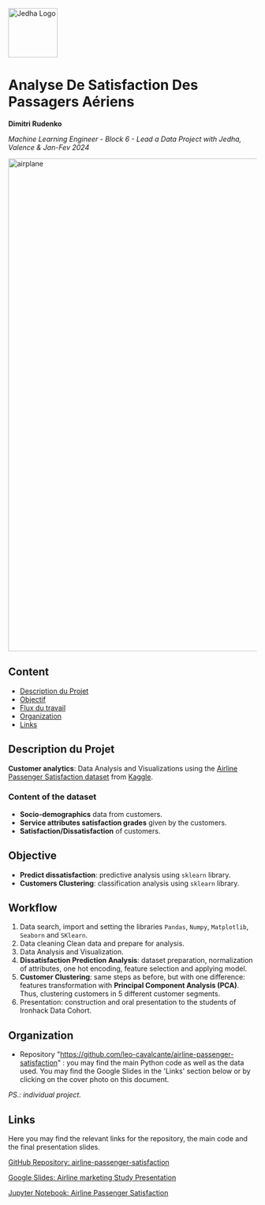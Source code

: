 <img src="https://github.com/DimitriRud/Satisfaction-Des-Passagers-Aeriens/assets/79415358/bdfe9be2-f124-45ed-a88d-9c6cd392c733)" alt="Jedha Logo" width="100"/>

# Analyse De Satisfaction Des Passagers Aériens
**Dimitri Rudenko**

*Machine Learning Engineer - Block 6 - Lead a Data Project with Jedha, Valence & Jan-Fev 2024*

<img src="https://github.com/DimitriRud/Satisfaction-Des-Passagers-Aeriens/assets/79415358/9555814d-f9b0-4285-b992-a50aab227953" alt="airplane" width="1000"/>

## Content
- [Description du Projet](#Description-du-Projet)
- [Objectif](#objective)
- [Flux du travail](#workflow)
- [Organization](#organization)
- [Links](#links)

## Description du Projet
**Customer analytics**: Data Analysis and Visualizations using the [Airline Passenger Satisfaction dataset](https://www.kaggle.com/teejmahal20/airline-passenger-satisfaction) from [Kaggle](https://www.kaggle.com/).

### Content of the dataset
- **Socio-demographics** data from customers.
- **Service attributes satisfaction grades** given by the customers.
- **Satisfaction/Dissatisfaction** of customers.

## Objective
- **Predict dissatisfaction**: predictive analysis using `sklearn` library.
- **Customers Clustering**: classification analysis using `sklearn` library.

## Workflow
1. Data search, import and setting the libraries `Pandas`, `Numpy`, `Matplotlib`, `Seaborn` and `SKlearn`.
2. Data cleaning Clean data and prepare for analysis.
3. Data Analysis and Visualization.
5. **Dissatisfaction Prediction Analysis**: dataset preparation, normalization of attributes, one hot encoding, feature selection and applying model.
6. **Customer Clustering**: same steps as before, but with one difference: features transformation with **Principal Component Analysis (PCA)**. Thus, clustering customers in 5 different customer segments.
7. Presentation: construction and oral presentation to the students of Ironhack Data Cohort.

## Organization
- Repository "https://github.com/leo-cavalcante/airline-passenger-satisfaction" : you may find the main Python code as well as the data used. You may find the Google Slides in the 'Links' section below or by clicking on the cover photo on this document.

*PS.: individual project.*

## Links
Here you may find the relevant links for the repository, the main code and the final presentation slides.

[GitHub Repository: airline-passenger-satisfaction](https://github.com/leo-cavalcante/airline-passenger-satisfaction)  

[Google Slides: Airline marketing Study Presentation](https://docs.google.com/presentation/d/1xZyP2aMUz77MkY--vplO-l3r51uxLXpX2c8ILC20iGc/edit)

[Jupyter Notebook: Airline Passenger Satisfaction](https://github.com/leo-cavalcante/airline-passenger-satisfaction/blob/main/Airline%20Passenger%20Satisfaction.ipynb)  

